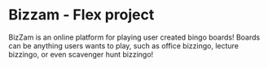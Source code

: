 # Bizzam - Flex project

BizZam is an online platform for playing user created bingo boards! Boards can be anything users wants to play, such as office bizzingo, lecture bizzingo, or even scavenger hunt bizzingo!

